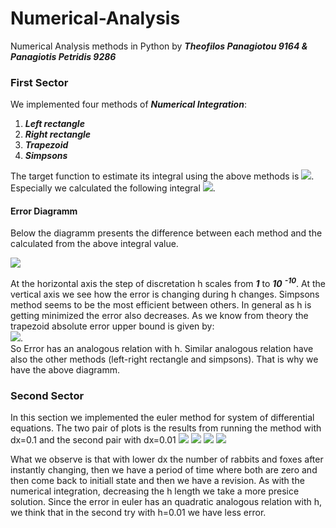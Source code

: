 # Numerical-Analysis
Numerical Analysis methods in Python by ***Theofilos Panagiotou 9164 & Panagiotis Petridis 9286***

### First Sector
We implemented four methods of ***Numerical Integration***:
1. ***Left rectangle***
2. ***Right rectangle***
3. ***Trapezoid***
4. ***Simpsons***

The target function to estimate its integral using the above methods is ![](https://i.ibb.co/RDysxvD/image.png).
Especially we calculated the following integral ![](https://i.ibb.co/SQJ9L7f/image.png).

#### Error Diagramm
Below the diagramm presents the difference between each method and the calculated  from the above integral  value.

![](https://i.ibb.co/sF1rPbB/image.png)

At the horizontal axis the step of discretation  h scales from ***1*** to ***10*** <sup>***-10***</sup>. 
At the vertical axis we see how the error is changing during h changes. Simpsons method seems to be the most efficient between others. In general as h is getting minimized the error also decreases. As we know from theory the trapezoid absolute error upper bound is given by:<br>
![](https://i.ibb.co/9rkHWyM/image.png).<br>So Error has an analogous relation with  h. Similar  analogous relation have also the other methods (left-right rectangle and simpsons). That is why we have the above  diagramm.

### Second Sector
In this section we implemented the euler method for system of differential equations. The two pair of plots is the results from running the method with dx=0.1 and the second pair with dx=0.01
![](https://i.ibb.co/TBD1Kkx/image.png) ![](https://i.ibb.co/tpWS0v1/image.png)
![](https://i.ibb.co/2MZdx1s/image.png)
![](https://i.ibb.co/8rP2Wpz/image.png)

What we observe is that with lower dx the  number of rabbits and  foxes after instantly changing, then we have a period of time where both are zero and then come back to initiall state and then we have a revision. As with the numerical integration, decreasing the h length we take a  more presice solution. Since the error in euler has an quadratic analogous relation with h, we think that in the second try with h=0.01 we have less error.
